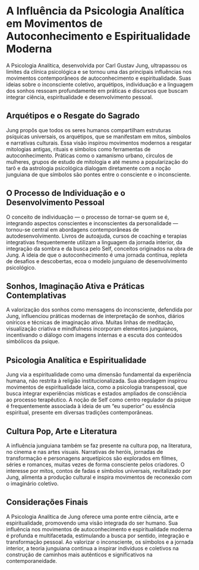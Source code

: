 
# A Influência da Psicologia Analítica em Movimentos de Autoconhecimento e Espiritualidade Moderna

A Psicologia Analítica, desenvolvida por Carl Gustav Jung, ultrapassou os limites da clínica psicológica e se tornou uma das principais influências nos movimentos contemporâneos de autoconhecimento e espiritualidade. Suas ideias sobre o inconsciente coletivo, arquétipos, individuação e a linguagem dos sonhos ressoam profundamente em práticas e discursos que buscam integrar ciência, espiritualidade e desenvolvimento pessoal.

## Arquétipos e o Resgate do Sagrado

Jung propôs que todos os seres humanos compartilham estruturas psíquicas universais, os arquétipos, que se manifestam em mitos, símbolos e narrativas culturais. Essa visão inspirou movimentos modernos a resgatar mitologias antigas, rituais e símbolos como ferramentas de autoconhecimento. Práticas como o xamanismo urbano, círculos de mulheres, grupos de estudo de mitologia e até mesmo a popularização do tarô e da astrologia psicológica dialogam diretamente com a noção junguiana de que símbolos são pontes entre o consciente e o inconsciente.

## O Processo de Individuação e o Desenvolvimento Pessoal

O conceito de individuação — o processo de tornar-se quem se é, integrando aspectos conscientes e inconscientes da personalidade — tornou-se central em abordagens contemporâneas de autodesenvolvimento. Livros de autoajuda, cursos de coaching e terapias integrativas frequentemente utilizam a linguagem da jornada interior, da integração da sombra e da busca pelo Self, conceitos originados na obra de Jung. A ideia de que o autoconhecimento é uma jornada contínua, repleta de desafios e descobertas, ecoa o modelo junguiano de desenvolvimento psicológico.

## Sonhos, Imaginação Ativa e Práticas Contemplativas

A valorização dos sonhos como mensagens do inconsciente, defendida por Jung, influenciou práticas modernas de interpretação de sonhos, diários oníricos e técnicas de imaginação ativa. Muitas linhas de meditação, visualização criativa e mindfulness incorporam elementos junguianos, incentivando o diálogo com imagens internas e a escuta dos conteúdos simbólicos da psique.

## Psicologia Analítica e Espiritualidade

Jung via a espiritualidade como uma dimensão fundamental da experiência humana, não restrita à religião institucionalizada. Sua abordagem inspirou movimentos de espiritualidade laica, como a psicologia transpessoal, que busca integrar experiências místicas e estados ampliados de consciência ao processo terapêutico. A noção de Self como centro regulador da psique é frequentemente associada à ideia de um “eu superior” ou essência espiritual, presente em diversas tradições contemporâneas.

## Cultura Pop, Arte e Literatura

A influência junguiana também se faz presente na cultura pop, na literatura, no cinema e nas artes visuais. Narrativas de heróis, jornadas de transformação e personagens arquetípicos são explorados em filmes, séries e romances, muitas vezes de forma consciente pelos criadores. O interesse por mitos, contos de fadas e símbolos universais, revitalizado por Jung, alimenta a produção cultural e inspira movimentos de reconexão com o imaginário coletivo.

## Considerações Finais

A Psicologia Analítica de Jung oferece uma ponte entre ciência, arte e espiritualidade, promovendo uma visão integrada do ser humano. Sua influência nos movimentos de autoconhecimento e espiritualidade moderna é profunda e multifacetada, estimulando a busca por sentido, integração e transformação pessoal. Ao valorizar o inconsciente, os símbolos e a jornada interior, a teoria junguiana continua a inspirar indivíduos e coletivos na construção de caminhos mais autênticos e significativos na contemporaneidade.
```
